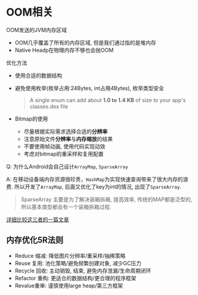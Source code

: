 # OOM相关

OOM发送的JVM内存区域

* OOM几乎覆盖了所有的内存区域, 但是我们通过指的是堆内存
* Native Headp在物理内存不够也会抛OOM



优化方法

* 使用合适的数据结构 

* 避免使用枚举(枚举占用:24Bytes, int占用4Bytes), 枚举类型安全

  > A single enum can add about **1.0 to 1.4 KB** of size to your app's classes.dex file

* Bitmap的使用

  * 尽量根据实际需求选择合适的**分辨率**
  * 注意原始文件**分辨率**与**内存缩放**的结果
  * 不要使用帧动画, 使用代码实现动效
  * 考虑对bitmap的重采样和复用配置

Q: 为什么Android会自己设计`ArrayMap`, `SparseArray`

A: 在移动设备端内存资源很珍贵，`HashMap`为实现快速查询带来了很大内存的浪费. 所以开发了`ArrayMap`, 后面又优化了key为int的情况, 出现了`SparseArray`.

> 
>
> SparseArray 主要是为了解决装箱拆箱, 提高效率, 传统的MAP都是泛型的, 所以基本类型都会有一个装箱拆箱过程.

[详细比较这三者的一篇文章](http://gityuan.com/2019/01/13/arraymap/)

## 内存优化5R法则

* Reduce 缩减: 降低图片分辨率/重采样/抽稀策略
* Reuse 复用: 池化策略/避免频繁创建对象, 减少GC压力
* Recycle 回收: 主动销毁, 结束, 避免内存泄漏/生命周期闭环
* Refactor 重构: 更适合的数据结构/更合理的程序框架
* Revalue重审: 谨慎使用large heap/第三方框架

